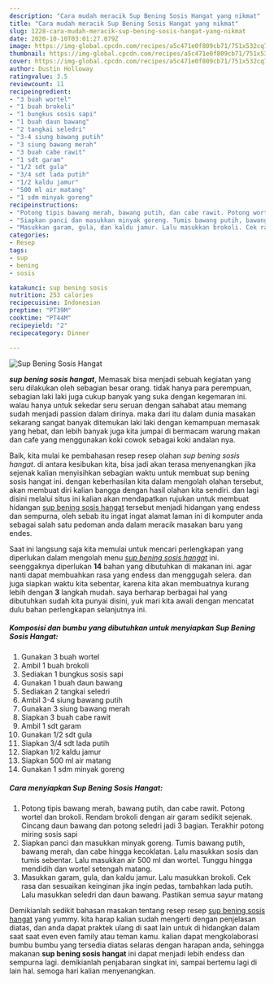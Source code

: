 ```yaml
---
description: "Cara mudah meracik Sup Bening Sosis Hangat yang nikmat"
title: "Cara mudah meracik Sup Bening Sosis Hangat yang nikmat"
slug: 1228-cara-mudah-meracik-sup-bening-sosis-hangat-yang-nikmat
date: 2020-10-10T03:01:27.079Z
image: https://img-global.cpcdn.com/recipes/a5c471e0f809cb71/751x532cq70/sup-bening-sosis-hangat-foto-resep-utama.jpg
thumbnail: https://img-global.cpcdn.com/recipes/a5c471e0f809cb71/751x532cq70/sup-bening-sosis-hangat-foto-resep-utama.jpg
cover: https://img-global.cpcdn.com/recipes/a5c471e0f809cb71/751x532cq70/sup-bening-sosis-hangat-foto-resep-utama.jpg
author: Dustin Holloway
ratingvalue: 3.5
reviewcount: 11
recipeingredient:
- "3 buah wortel"
- "1 buah brokoli"
- "1 bungkus sosis sapi"
- "1 buah daun bawang"
- "2 tangkai seledri"
- "3-4 siung bawang putih"
- "3 siung bawang merah"
- "3 buah cabe rawit"
- "1 sdt garam"
- "1/2 sdt gula"
- "3/4 sdt lada putih"
- "1/2 kaldu jamur"
- "500 ml air matang"
- "1 sdm minyak goreng"
recipeinstructions:
- "Potong tipis bawang merah, bawang putih, dan cabe rawit. Potong wortel dan brokoli. Rendam brokoli dengan air garam sedikit sejenak. Cincang daun bawang dan potong seledri jadi 3 bagian. Terakhir potong miring sosis sapi"
- "Siapkan panci dan masukkan minyak goreng. Tumis bawang putih, bawang merah, dan cabe hingga kecoklatan. Lalu masukkan sosis dan tumis sebentar. Lalu masukkan air 500 ml dan wortel. Tunggu hingga mendidih dan wortel setengah matang."
- "Masukkan garam, gula, dan kaldu jamur. Lalu masukkan brokoli. Cek rasa dan sesuaikan keinginan jika ingin pedas, tambahkan lada putih. Lalu masukkan seledri dan daun bawang. Pastikan semua sayur matang"
categories:
- Resep
tags:
- sup
- bening
- sosis

katakunci: sup bening sosis 
nutrition: 253 calories
recipecuisine: Indonesian
preptime: "PT39M"
cooktime: "PT44M"
recipeyield: "2"
recipecategory: Dinner

---
```



![Sup Bening Sosis Hangat](https://img-global.cpcdn.com/recipes/a5c471e0f809cb71/751x532cq70/sup-bening-sosis-hangat-foto-resep-utama.jpg)

<b><i>sup bening sosis hangat</i></b>, Memasak bisa menjadi sebuah kegiatan yang seru dilakukan oleh sebagian besar orang. tidak hanya para perempuan, sebagian laki laki juga cukup banyak yang suka dengan kegemaran ini. walau hanya untuk sekedar seru seruan dengan sahabat atau memang sudah menjadi passion dalam dirinya. maka dari itu dalam dunia masakan sekarang sangat banyak ditemukan laki laki dengan kemampuan memasak yang hebat, dan lebih banyak juga kita jumpai di bermacam warung makan dan cafe yang menggunakan koki cowok sebagai koki andalan nya.

Baik, kita mulai ke pembahasan resep resep olahan <i>sup bening sosis hangat</i>. di antara kesibukan kita, bisa jadi akan terasa menyenangkan jika sejenak kalian menyisihkan sebagian waktu untuk membuat sup bening sosis hangat ini. dengan keberhasilan kita dalam mengolah olahan tersebut, akan membuat diri kalian bangga dengan hasil olahan kita sendiri. dan lagi disini melalui situs ini kalian akan mendapatkan rujukan untuk membuat hidangan <u>sup bening sosis hangat</u> tersebut menjadi hidangan yang endess dan sempurna, oleh sebab itu ingat ingat alamat laman ini di komputer anda sebagai salah satu pedoman anda dalam meracik masakan baru yang endes.




Saat ini langsung saja kita memulai untuk mencari perlengkapan yang diperlukan dalam mengolah menu <u><i>sup bening sosis hangat</i></u> ini. seenggaknya diperlukan <b>14</b> bahan yang dibutuhkan di makanan ini. agar nanti dapat membuahkan rasa yang endess dan menggugah selera. dan juga siapkan waktu kita sebentar, karena kita akan membuatnya kurang lebih dengan <b>3</b> langkah mudah. saya berharap berbagai hal yang dibutuhkan sudah kita punyai disini, yuk mari kita awali dengan mencatat dulu bahan perlengkapan selanjutnya ini.

<!--inarticleads1-->

##### Komposisi dan bumbu yang dibutuhkan untuk menyiapkan Sup Bening Sosis Hangat:

1. Gunakan 3 buah wortel
1. Ambil 1 buah brokoli
1. Sediakan 1 bungkus sosis sapi
1. Gunakan 1 buah daun bawang
1. Sediakan 2 tangkai seledri
1. Ambil 3-4 siung bawang putih
1. Gunakan 3 siung bawang merah
1. Siapkan 3 buah cabe rawit
1. Ambil 1 sdt garam
1. Gunakan 1/2 sdt gula
1. Siapkan 3/4 sdt lada putih
1. Siapkan 1/2 kaldu jamur
1. Siapkan 500 ml air matang
1. Gunakan 1 sdm minyak goreng




<!--inarticleads2-->

##### Cara menyiapkan Sup Bening Sosis Hangat:

1. Potong tipis bawang merah, bawang putih, dan cabe rawit. Potong wortel dan brokoli. Rendam brokoli dengan air garam sedikit sejenak. Cincang daun bawang dan potong seledri jadi 3 bagian. Terakhir potong miring sosis sapi
1. Siapkan panci dan masukkan minyak goreng. Tumis bawang putih, bawang merah, dan cabe hingga kecoklatan. Lalu masukkan sosis dan tumis sebentar. Lalu masukkan air 500 ml dan wortel. Tunggu hingga mendidih dan wortel setengah matang.
1. Masukkan garam, gula, dan kaldu jamur. Lalu masukkan brokoli. Cek rasa dan sesuaikan keinginan jika ingin pedas, tambahkan lada putih. Lalu masukkan seledri dan daun bawang. Pastikan semua sayur matang




Demikianlah sedikit bahasan masakan tentang resep resep <u>sup bening sosis hangat</u> yang yummy. kita harap kalian sudah mengerti dengan penjelasan diatas, dan anda dapat praktek ulang di saat lain untuk di hidangkan dalam saat saat even even family atau teman kamu. kalian dapat mengkolaborasi bumbu bumbu yang tersedia diatas selaras dengan harapan anda, sehingga makanan <b>sup bening sosis hangat</b> ini dapat menjadi lebih endess dan sempurna lagi. demikianlah penjabaran singkat ini, sampai bertemu lagi di lain hal. semoga hari kalian menyenangkan.
